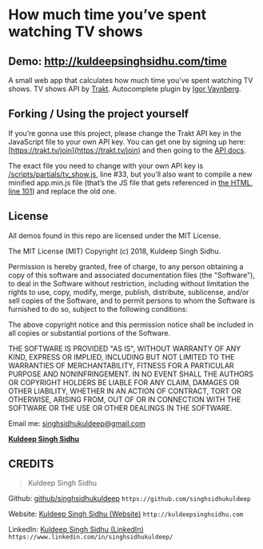 # How much time you’ve spent watching TV shows

## Demo: <a href="http://kuldeepsinghsidhu.com/time">http://kuldeepsinghsidhu.com/time</a>

A small web app that calculates how much time you’ve spent watching TV shows. TV shows API by [Trakt](http://trakt.tv/). Autocomplete plugin by [Igor Vaynberg](https://github.com/ivaynberg/select2).

## Forking / Using the project yourself
If you’re gonna use this project, please change the Trakt API key in the JavaScript file to your own API key. You can get one by signing up here: [https://trakt.tv/join](https://trakt.tv/join) and then going to the [API docs](https://trakt.tv/api-docs/authentication).

The exact file you need to change with your own API key is [/scripts/partials/tv_show.js](https://github.com/singhsidhukuldeep/Time-Calculator/blob/master/time/scripts/partials/_tv-show.js), line #33, but you’ll also want to compile a new minified app.min.js file (that’s the JS file that gets referenced in [the HTML, line 101](https://github.com/singhsidhukuldeep/Time-Calculator/blob/master/time/index.html#L101)) and replace the old one.

## License
All demos found in this repo are licensed under the MIT License.

The MIT License (MIT)
Copyright (c) 2018, Kuldeep Singh Sidhu.

Permission is hereby granted, free of charge, to any person obtaining a copy of this software and associated documentation files (the "Software"), to deal in the Software without restriction, including without limitation the rights to use, copy, modify, merge, publish, distribute, sublicense, and/or sell copies of the Software, and to permit persons to whom the Software is furnished to do so, subject to the following conditions:

The above copyright notice and this permission notice shall be included in all copies or substantial portions of the Software.

THE SOFTWARE IS PROVIDED "AS IS", WITHOUT WARRANTY OF ANY KIND, EXPRESS OR IMPLIED, INCLUDING BUT NOT LIMITED TO THE WARRANTIES OF MERCHANTABILITY, FITNESS FOR A PARTICULAR PURPOSE AND NONINFRINGEMENT. IN NO EVENT SHALL THE AUTHORS OR COPYRIGHT HOLDERS BE LIABLE FOR ANY CLAIM, DAMAGES OR OTHER LIABILITY, WHETHER IN AN ACTION OF CONTRACT, TORT OR OTHERWISE, ARISING FROM, OUT OF OR IN CONNECTION WITH THE SOFTWARE OR THE USE OR OTHER DEALINGS IN THE SOFTWARE.

Email me: <a href="mailto:singhsidhukuldeep@gmail.com">singhsidhukuldeep@gmail.com</a>

**[Kuldeep Singh Sidhu](http://kuldeepsinghsidhu.com)**

## CREDITS

>Kuldeep Singh Sidhu

Github: [github/singhsidhukuldeep](https://github.com/singhsidhukuldeep)
`https://github.com/singhsidhukuldeep`

Website: [Kuldeep Singh Sidhu (Website)](http://kuldeepsinghsidhu.com)
`http://kuldeepsinghsidhu.com`

LinkedIn: [Kuldeep Singh Sidhu (LinkedIn)](https://www.linkedin.com/in/kuldeep-singh-sidhu-96a67170/)
`https://www.linkedin.com/in/singhsidhukuldeep/`